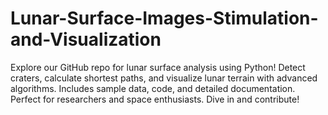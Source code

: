 # Lunar-Surface-Images-Stimulation-and-Visualization
Explore our GitHub repo for lunar surface analysis using Python! Detect craters, calculate shortest paths, and visualize lunar terrain with advanced algorithms. Includes sample data, code, and detailed documentation. Perfect for researchers and space enthusiasts. Dive in and contribute!
